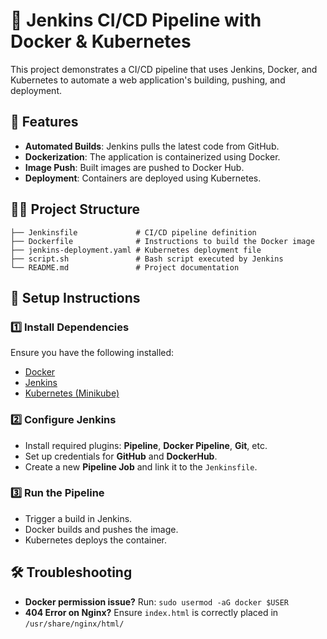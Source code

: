 # 🚀 Jenkins CI/CD Pipeline with Docker & Kubernetes

This project demonstrates a CI/CD pipeline that uses Jenkins, Docker, and Kubernetes to automate a web application's building, pushing, and deployment.

## 📌 Features
- **Automated Builds**: Jenkins pulls the latest code from GitHub.
- **Dockerization**: The application is containerized using Docker.
- **Image Push**: Built images are pushed to Docker Hub.
- **Deployment**: Containers are deployed using Kubernetes.

## 💁️‍♂️ Project Structure
```
├── Jenkinsfile             # CI/CD pipeline definition
├── Dockerfile              # Instructions to build the Docker image
├── jenkins-deployment.yaml # Kubernetes deployment file
├── script.sh               # Bash script executed by Jenkins
└── README.md               # Project documentation
```

## 🔧 Setup Instructions

### 1️⃣ Install Dependencies
Ensure you have the following installed:
- [Docker](https://docs.docker.com/get-docker/)
- [Jenkins](https://www.jenkins.io/download/)
- [Kubernetes (Minikube)](https://minikube.sigs.k8s.io/docs/start/)

### 2️⃣ Configure Jenkins
- Install required plugins: **Pipeline**, **Docker Pipeline**, **Git**, etc.
- Set up credentials for **GitHub** and **DockerHub**.
- Create a new **Pipeline Job** and link it to the `Jenkinsfile`.

### 3️⃣ Run the Pipeline
- Trigger a build in Jenkins.
- Docker builds and pushes the image.
- Kubernetes deploys the container.

## 🛠 Troubleshooting
- **Docker permission issue?** Run: `sudo usermod -aG docker $USER`
- **404 Error on Nginx?** Ensure `index.html` is correctly placed in `/usr/share/nginx/html/`


